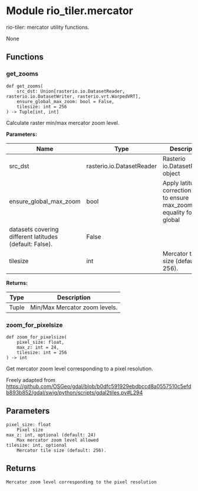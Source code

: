 # Module rio_tiler.mercator

rio-tiler: mercator utility functions.

None

## Functions

    
### get_zooms

```python3
def get_zooms(
    src_dst: Union[rasterio.io.DatasetReader, rasterio.io.DatasetWriter, rasterio.vrt.WarpedVRT],
    ensure_global_max_zoom: bool = False,
    tilesize: int = 256
) -> Tuple[int, int]
```

    
Calculate raster min/max mercator zoom level.

**Parameters:**

| Name | Type | Description | Default |
|---|---|---|---|
| src_dst | rasterio.io.DatasetReader | Rasterio io.DatasetReader object | None |
| ensure_global_max_zoom | bool | Apply latitude correction factor to ensure max_zoom equality for global
datasets covering different latitudes (default: False). | False |
| tilesize | int | Mercator tile size (default: 256). | 256 |

**Returns:**

| Type | Description |
|---|---|
| Tuple | Min/Max Mercator zoom levels. |

    
### zoom_for_pixelsize

```python3
def zoom_for_pixelsize(
    pixel_size: float,
    max_z: int = 24,
    tilesize: int = 256
) -> int
```

    
Get mercator zoom level corresponding to a pixel resolution.

Freely adapted from
https://github.com/OSGeo/gdal/blob/b0dfc591929ebdbccd8a0557510c5efdb893b852/gdal/swig/python/scripts/gdal2tiles.py#L294

Parameters
----------
    pixel_size: float
        Pixel size
    max_z: int, optional (default: 24)
        Max mercator zoom level allowed
    tilesize: int, optional
        Mercator tile size (default: 256).

Returns
-------
    Mercator zoom level corresponding to the pixel resolution